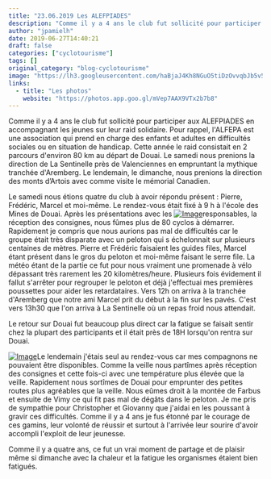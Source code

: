 ```yaml
---
title: "23.06.2019 Les ALEFPIADES"
description: "Comme il y a 4 ans le club fut sollicité pour participer aux ALEFPIADES en accompagnant les jeunes sur leur raid solidaire. Pour rappel, l'ALFEPA est une association qui prend en charge des enfants et adultes en difficultés sociales ou en situation de handicap. Cette année le raid consistait en 2 parcours d'environ 80 km au départ de Douai. Le samedi nous prenions la direction de La Sentinelle près de Valenciennes en empruntant la mythique tranchée d'Aremberg. Le lendemain, le dimanche, nous prenions la direction des monts d’Artois avec comme visite le mémorial Canadien."
author: "jpamielh"
date: 2019-06-27T14:40:21
draft: false
categories: ["cyclotourisme"]
tags: []
original_category: "blog-cyclotourisme"
image: "https://lh3.googleusercontent.com/haBjaJ4Kh8NGuO5tiDzOvvqbJb5v5cj38CKP_wyz7odPnXJeen_AjwevTw7h-LU_fgDilP-HFjrye0gZ-9FyxGMEdII4tl14PJ28t2FK0KNA8Ex8V6WZkYWVwvHQ5rOhzxGnWQ2xoYDnNzZwLMryrC3z61PK1avWcufjZLcGa6IjXvvF55KO_EqYKG2q3tAC5rHulgQo0M99AI20ngwnvUroG3BPYCtbjmUT5nEuCKMl25H4DHyej9FX24xO5bjX2pZ9ZUcPG4QUe-lcxGJO3CU_7TDUgzwniin7V0NKTAZXKKEZEfgaNCTaXlQvM3u9WFiHrUQlQHUDCuy042OmaTzgMTUFzfIKRE_K1woa9JIPSnL6MZ38LnS0-RIKQihEmFnoGBuKO6H9nIKwvbz4J3xfN4ck4bQxYpzG7paHmpVuaaTGp6eITgvOM9CqMR5WVQEVr2x1yvybg7nrwToc6tKY-7EPb6lWj3IFOVho8taxcHf3ziheLVhPOSSFBUu8fEG6TGurLGPtjUL-B7CsRpzx3OzD4hVDySW8noLSdScpdsbQMi1Jw_BPinMj1BGfWoCMqTqS75M5OXc83HZGMSMrPb9_SPIunTZUx5pRiioAhwQ_DbqTcVZe3xLtgKaWL7nZhfk764FKu5HM9rc6GJ8m39x8wcO6=w960-h405-no"
links:
  - title: "Les photos"
    website: "https://photos.app.goo.gl/mVep7AAX9VTx2b7b8"
---
```


Comme il y a 4 ans le club fut sollicité pour participer aux ALEFPIADES en accompagnant les jeunes sur leur raid solidaire. Pour rappel, l'ALFEPA est une association qui prend en charge des enfants et adultes en difficultés sociales ou en situation de handicap. Cette année le raid consistait en 2 parcours d'environ 80 km au départ de Douai. Le samedi nous prenions la direction de La Sentinelle près de Valenciennes en empruntant la mythique tranchée d'Aremberg. Le lendemain, le dimanche, nous prenions la direction des monts d’Artois avec comme visite le mémorial Canadien.

<!--more-->

Le samedi nous étions quatre du club à avoir répondu présent : Pierre, Frédéric, Marcel et moi-même. Le rendez-vous était fixé à 9 h à l'école des Mines de Douai. Après les présentations avec les [![Image](https://lh3.googleusercontent.com/t2AcBSt_9o5O2eRv9BpRD2Il9_AEFM2FNn9y6LQ194br9XSqDKvvK9XzpzoMNszcu1xK7QhkQyJ5Jfk4dctVOF7C4A0SXqyrtThK-1tnNSTHUvP1L56WRhr-1ipd_A3u-yP0OLWdCzcdrZzHOBtTexWYRVG4JW2C2lS3GKGJBFKXNC7IgZMxtJbFJCmhyezjdlZF9JYvCSL8JTLMkEnpUzhOlI0-IRCFyaqPOdhqQ1m6c8-qQN13-ixI03oh1SP8MiOXjM1SyeRyKcfXQHaRVNnNfPhXFcEcBQOW3b6DIPQSEtuhuTCh-9ywXwq6vXCfRSEdD3FlFPSoOPkK4tWzJihSX81sLmQ_m0bJdr0bVbPFZlJzEQxLIAqqN1aX0keGudkuL5zDmhwgM849H-JELK1GTHiOCxXuph-XqO4WGdC5rfEDG6Dbf0Xmr9tTtsPjQdtKNl26GwVMNyKFe8XCmxhu-dP2JBgjqvZisIM0beTL5ZkVu0qSKyR-nePwe7R3b43izKxRWfI-Vw4q3ppkQns9JcZRihH6guzy8vAc4k-dcmYB_TZAnUYAmhbjmKkLzwU5XC8W3seR1ZYG1uzkcCwCv2x9AbFF8o9BLqctM3LAJWAwaGpADzorVIQT15Pai-mVN-5L7u_4DbSWckcFhsGGFcLiNrUXq399hDhE3OLXJuSvA5Pqgq_-Up8zLgEMf7QOjeHvTZ1FQwgCwuKfGbL_IQ=s640-no)](https://lh3.googleusercontent.com/t2AcBSt_9o5O2eRv9BpRD2Il9_AEFM2FNn9y6LQ194br9XSqDKvvK9XzpzoMNszcu1xK7QhkQyJ5Jfk4dctVOF7C4A0SXqyrtThK-1tnNSTHUvP1L56WRhr-1ipd_A3u-yP0OLWdCzcdrZzHOBtTexWYRVG4JW2C2lS3GKGJBFKXNC7IgZMxtJbFJCmhyezjdlZF9JYvCSL8JTLMkEnpUzhOlI0-IRCFyaqPOdhqQ1m6c8-qQN13-ixI03oh1SP8MiOXjM1SyeRyKcfXQHaRVNnNfPhXFcEcBQOW3b6DIPQSEtuhuTCh-9ywXwq6vXCfRSEdD3FlFPSoOPkK4tWzJihSX81sLmQ_m0bJdr0bVbPFZlJzEQxLIAqqN1aX0keGudkuL5zDmhwgM849H-JELK1GTHiOCxXuph-XqO4WGdC5rfEDG6Dbf0Xmr9tTtsPjQdtKNl26GwVMNyKFe8XCmxhu-dP2JBgjqvZisIM0beTL5ZkVu0qSKyR-nePwe7R3b43izKxRWfI-Vw4q3ppkQns9JcZRihH6guzy8vAc4k-dcmYB_TZAnUYAmhbjmKkLzwU5XC8W3seR1ZYG1uzkcCwCv2x9AbFF8o9BLqctM3LAJWAwaGpADzorVIQT15Pai-mVN-5L7u_4DbSWckcFhsGGFcLiNrUXq399hDhE3OLXJuSvA5Pqgq_-Up8zLgEMf7QOjeHvTZ1FQwgCwuKfGbL_IQ=s640-no)responsables, la réception des consignes, nous fûmes plus de 80 cyclos à démarrer. Rapidement je compris que nous aurions pas mal de difficultés car le groupe était très disparate avec un peloton qui s échelonnait sur plusieurs centaines de mètres. Pierre et Frédéric faisaient les guides files, Marcel étant présent dans le gros du peloton et moi-même faisant le serre file. La météo étant de la partie ce fut pour nous vraiment une promenade à vélo dépassant très rarement les 20 kilomètres/heure. Plusieurs fois évidement il fallut s'arrêter pour regrouper le peloton et déjà j'effectuai mes premières poussettes pour aider les retardataires. Vers 12h on arriva à la tranchée d'Aremberg que notre ami Marcel prit du début à la fin sur les pavés. C'est vers 13h30 que l'on arriva à La Sentinelle où un repas froid nous attendait.

Le retour sur Douai fut beaucoup plus direct car la fatigue se faisait sentir chez la plupart des participants et il était près de 18H lorsqu'on rentra sur Douai.

[![Image](https://lh3.googleusercontent.com/rqYhk8TjA1NERrNXXj1Q1ULbHH6Vxk3tayzEvuSMy1qjUrYpd7LgR38Dq6r5dFSfkdJ52htVX4TXj8Ih82kH6iNTbnZ2Q9dNIuVpE2DsgM85njJsO3y4ySXLUPe8Fo5yLTjjE1LNmN3p_dzp0ui7Otapn66wb9hB4_bdF1E-lu_YJVBLALREzA57umeD2E6qE34u3EW9qGscDjI4e6wrLDt1TLnVmMqitQH-DfMj8sHD_InDMbYdO5MLYRc90qGWebC7G44ugKsc-OWXk7Q19fmBlqYffZq_0KbzhG-5NHjKFzsW22yZS9k7TsRRz1rP8GnSPcouRS0fkJmueRddub930He85GfL2VYnysDDOr7tCIZP2aXRGVXA8iAMuHZkwG4EVMXZGs4jdbCBZtHYBWSo1hXRyF-4r-11f1O1JhOCvayLnUE15pBxj52YK7AaDsZn_vCCphZt084-h1UiS1BItAuTWbSVXzLy4ZqJc4REzz2bof6mLywtuDW1Tm1jMjTugvGzpVQ0cOMdOk-Z6icGciSvZAxpDpGuexA0MkGMxbIEOzQX5HGmiGzLSlyLd-4vMNYPS5MkL2poaB-BOXYS9iRJc8Ngqe-NnNR927XoE2Y2rNqsie_LkyYAqNRqf9_g-deSAKpMq75SD4gjRPEYHSUjvLdmDcY9_ThWs_ZISnunXeb04R16fm2k8S_8Y2QtwsuXVxAnn1KKxs3TiTqUfQ=w1024-h768-no)](https://lh3.googleusercontent.com/rqYhk8TjA1NERrNXXj1Q1ULbHH6Vxk3tayzEvuSMy1qjUrYpd7LgR38Dq6r5dFSfkdJ52htVX4TXj8Ih82kH6iNTbnZ2Q9dNIuVpE2DsgM85njJsO3y4ySXLUPe8Fo5yLTjjE1LNmN3p_dzp0ui7Otapn66wb9hB4_bdF1E-lu_YJVBLALREzA57umeD2E6qE34u3EW9qGscDjI4e6wrLDt1TLnVmMqitQH-DfMj8sHD_InDMbYdO5MLYRc90qGWebC7G44ugKsc-OWXk7Q19fmBlqYffZq_0KbzhG-5NHjKFzsW22yZS9k7TsRRz1rP8GnSPcouRS0fkJmueRddub930He85GfL2VYnysDDOr7tCIZP2aXRGVXA8iAMuHZkwG4EVMXZGs4jdbCBZtHYBWSo1hXRyF-4r-11f1O1JhOCvayLnUE15pBxj52YK7AaDsZn_vCCphZt084-h1UiS1BItAuTWbSVXzLy4ZqJc4REzz2bof6mLywtuDW1Tm1jMjTugvGzpVQ0cOMdOk-Z6icGciSvZAxpDpGuexA0MkGMxbIEOzQX5HGmiGzLSlyLd-4vMNYPS5MkL2poaB-BOXYS9iRJc8Ngqe-NnNR927XoE2Y2rNqsie_LkyYAqNRqf9_g-deSAKpMq75SD4gjRPEYHSUjvLdmDcY9_ThWs_ZISnunXeb04R16fm2k8S_8Y2QtwsuXVxAnn1KKxs3TiTqUfQ=w1024-h768-no)Le lendemain j'étais seul au rendez-vous car mes compagnons ne pouvaient être disponibles. Comme la veille nous partîmes après réception des consignes et cette fois-ci avec une température plus élevée que la veille. Rapidement nous sortîmes de Douai pour emprunter des petites routes plus agréables que la veille. Nous eûmes droit à la montée de Farbus et ensuite de Vimy ce qui fit pas mal de dégâts dans le peloton. Je me pris de sympathie pour Christopher et Giovanny que j'aidai en les poussant à gravir ces difficultés. Comme il y a 4 ans je fus étonné par le courage de ces gamins, leur volonté de réussir et surtout à l'arrivée leur sourire d'avoir accompli l'exploit de leur jeunesse. 

Comme il y a quatre ans, ce fut un vrai moment de partage et de plaisir même si dimanche avec la chaleur et la fatigue les organismes étaient bien fatigués.